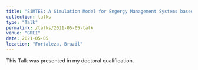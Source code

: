```yaml
---
title: "SiMTES: A Simulation Model for Engergy Management Systems based on Transactive Energy Systems"
collection: talks
type: "Talk"
permalink: /talks/2021-05-05-talk
venue: "GREI"
date: 2021-05-05
location: "Fortaleza, Brazil"
---
```


This Talk was presented in my doctoral qualification.
